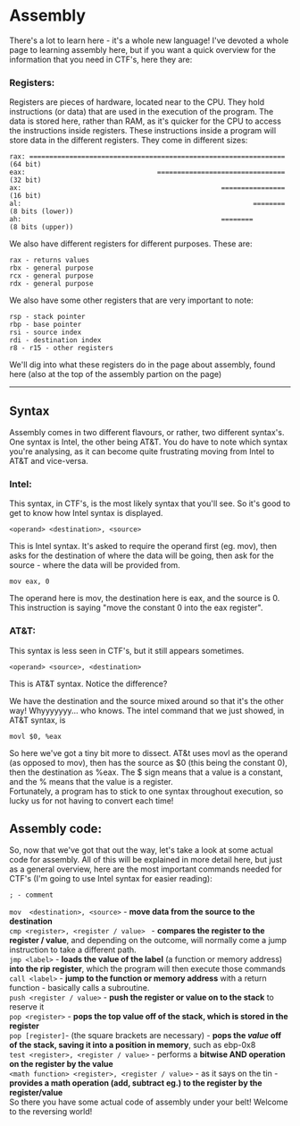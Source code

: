 # Assembly
There's a lot to learn here - it's a whole new language!  I've devoted a whole page to learning assembly here, but if you want a quick overview for the information that you need in CTF's, here they are:

### Registers:
Registers are pieces of hardware, located near to the CPU. They hold instructions (or data) that are used in the execution of the program. The data is stored here, rather than RAM, as it's quicker for the CPU to access the instructions inside registers.
These instructions inside a program will store data in the different registers. They come in different sizes:
```
rax: ================================================================ (64 bit)
eax:                                 ================================ (32 bit)
ax:                                                  ================ (16 bit)
al:                                                          ======== (8 bits (lower))
ah:                                                  ========         (8 bits (upper))
```
We also have different registers for different purposes. These are:
```
rax - returns values
rbx - general purpose
rcx - general purpose
rdx - general purpose
```
We also have some other registers that are very important to note:
```
rsp - stack pointer
rbp - base pointer
rsi - source index
rdi - destination index
r8 - r15 - other registers
```
We'll dig into what these registers do in the page about assembly, found here (also at the top of the assembly partion on the page)
<hr>

## Syntax
Assembly comes in two different flavours, or rather, two different syntax's. One syntax is Intel, the other being AT&T. You do have to note which syntax you're analysing, as it can become quite frustrating moving from Intel to AT&T and vice-versa.
### Intel:
This syntax, in CTF's, is the most likely syntax that you'll see. So it's good to get to know how Intel syntax is displayed.
```
<operand> <destination>, <source>
```
This is Intel syntax. It's asked to require the operand first (eg. mov), then asks for the destination of where the data will be going, then ask for the source - where the data will be provided from.
```
mov eax, 0
```
The operand here is mov, the destination here is eax, and the source is 0. This instruction is saying "move the constant 0 into the eax register".

### AT&T:
This syntax is less seen in CTF's, but it still appears sometimes.
```
<operand> <source>, <destination>
```
This is AT&T syntax. Notice the difference?

We have the destination and the source mixed around so that it's the other way! Whyyyyyyy... who knows. The intel command that we just showed, in AT&T syntax, is
```
movl $0, %eax
```
So here we've got a tiny bit more to dissect. AT&t uses movl as the operand (as opposed to mov), then has the source as $0 (this being the constant 0), then the destination as %eax. The $ sign means that a value is a constant, and the % means that the value is a register.\
Fortunately, a program has to stick to one syntax throughout execution, so lucky us for not having to convert each time!
## Assembly code:
So, now that we've got that out the way, let's take a look at some actual code for assembly. All of this will be explained in more detail here, but just as a general overview, here are the most important commands needed for CTF's (I'm going to use Intel syntax for easier reading):
```x86asm
; - comment
```
```mov  <destination>, <source>``` - **move data from the source to the destination**\
```cmp <register>, <register / value> ``` - **compares the register to the register / value**, and depending on the outcome, will normally come a jump instruction to take a different path.\
```jmp <label>``` - **loads the value of the label** (a function or memory address) **into the rip register**, which the program will then execute those commands\
```call <label>``` - **jump to the function or memory address** with a return function - basically calls a subroutine.\
```push <register / value>``` - **push the register or value on to the stack** to reserve it\
```pop <register>``` - **pops the top value off of the stack, which is stored in the register**\
```pop [register]```- (the square brackets are necessary) - **pops the *value* off of the stack, saving it into a position in memory**, such as ebp-0x8\
```test <register>, <register / value>``` - performs a **bitwise AND operation on the register by the value**\
```<math function> <register>, <register / value>``` - as it says on the tin - **provides a math operation (add, subtract eg.) to the register by the register/value**\
So there you have some actual code of assembly under your belt! Welcome to the reversing world!
